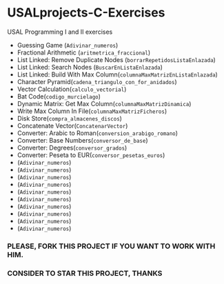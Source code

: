 # USALprojects-C-Exercises
USAL Programming I and II exercises
- Guessing Game (`Adivinar_numeros`)
- Fractional Arithmetic (`aritmetrica_fraccional`)
- List Linked: Remove Duplicate Nodes (`borrarRepetidosListaEnlazada`)
- List Linked: Search Nodes (`BuscarEnListaEnlazada`)
- List Linked: Build With Max Column(`columnaMaxMatrizEnListaEnlazada`)
- Character Pyramid(`cadena_triangulo_con_for_anidados`)
- Vector Calculation(`calculo_vectorial`)
- Bat Code(`codigo_murcielago`)
- Dynamic Matrix: Get Max Column(`columnaMaxMatrizDinamica`)
- Write Max Column In File(`columnaMaxMatrizFicheros`)
- Disk Store(`compra_almacenes_discos`)
- Concatenate Vector(`ConcatenarVector`)
- Converter: Arabic to Roman(`conversion_arabigo_romano`)
- Converter: Base Numbers(`conversor_de_base`)
- Converter: Degrees(`conversor_grados`)
- Converter: Peseta to EUR(`conversor_pesetas_euros`)
- (`Adivinar_numeros`)
- (`Adivinar_numeros`)
- (`Adivinar_numeros`)
- (`Adivinar_numeros`)
- (`Adivinar_numeros`)
- (`Adivinar_numeros`)
- (`Adivinar_numeros`)
- (`Adivinar_numeros`)
- (`Adivinar_numeros`)
- (`Adivinar_numeros`)


### PLEASE, FORK THIS PROJECT IF YOU WANT TO WORK WITH HIM.
### CONSIDER TO STAR THIS PROJECT, THANKS
